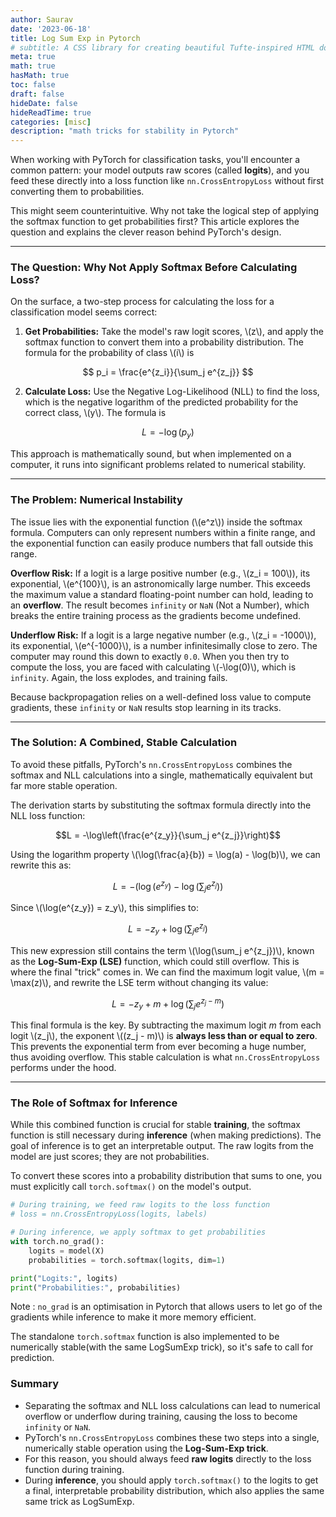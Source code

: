 ```yaml
---
author: Saurav
date: '2023-06-18'
title: Log Sum Exp in Pytorch 
# subtitle: A CSS library for creating beautiful Tufte-inspired HTML documents.
meta: true
math: true
hasMath: true
toc: false
draft: false
hideDate: false
hideReadTime: true
categories: [misc]
description: "math tricks for stability in Pytorch"
---
```


When working with PyTorch for classification tasks, you'll encounter a common pattern: your model outputs raw scores (called **logits**), and you feed these directly into a loss function like `nn.CrossEntropyLoss` without first converting them to probabilities.

This might seem counterintuitive. Why not take the logical step of applying the softmax function to get probabilities first? This article explores the question and explains the clever reason behind PyTorch's design.

---

### The Question: Why Not Apply Softmax Before Calculating Loss?

On the surface, a two-step process for calculating the loss for a classification model seems correct:

1.  **Get Probabilities:** Take the model's raw logit scores, \\(z\\), and apply the softmax function to convert them into a probability distribution. The formula for the probability of class \\(i\\) is 

$$ p_i = \frac{e^{z_i}}{\sum_j e^{z_j}} $$

2.  **Calculate Loss:** Use the Negative Log-Likelihood (NLL) to find the loss, which is the negative logarithm of the predicted probability for the correct class, \\(y\\). The formula is 

$$ L = -\log(p_y) $$ 

This approach is mathematically sound, but when implemented on a computer, it runs into significant problems related to numerical stability.

---

### The Problem: Numerical Instability

The issue lies with the exponential function (\\(e^z\\)) inside the softmax formula. Computers can only represent numbers within a finite range, and the exponential function can easily produce numbers that fall outside this range.

**Overflow Risk:** If a logit is a large positive number (e.g., \\(z_i = 100\\)), its exponential, \\(e^{100}\\), is an astronomically large number. This exceeds the maximum value a standard floating-point number can hold, leading to an **overflow**. The result becomes `infinity` or `NaN` (Not a Number), which breaks the entire training process as the gradients become undefined.

**Underflow Risk:** If a logit is a large negative number (e.g., \\(z_i = -1000\\)), its exponential, \\(e^{-1000}\\), is a number infinitesimally close to zero. The computer may round this down to exactly `0.0`. When you then try to compute the loss, you are faced with calculating \\(-\log(0)\\), which is `infinity`. Again, the loss explodes, and training fails.

Because backpropagation relies on a well-defined loss value to compute gradients, these `infinity` or `NaN` results stop learning in its tracks.

---

### The Solution: A Combined, Stable Calculation

To avoid these pitfalls, PyTorch's `nn.CrossEntropyLoss` combines the softmax and NLL calculations into a single, mathematically equivalent but far more stable operation.

The derivation starts by substituting the softmax formula directly into the NLL loss function:

$$L = -\log\left(\frac{e^{z_y}}{\sum_j e^{z_j}}\right)$$

Using the logarithm property \\(\log(\frac{a}{b}) = \log(a) - \log(b)\\), we can rewrite this as:

$$L = -(\log(e^{z_y}) - \log\left(\sum_j e^{z_j}\right))$$

Since \\(\log(e^{z_y}) = z_y\\), this simplifies to:

$$L = -z_y + \log\left(\sum_j e^{z_j}\right)$$

This new expression still contains the term \\(\log(\sum_j e^{z_j})\\), known as the **Log-Sum-Exp (LSE)** function, which could still overflow. This is where the final "trick" comes in. We can find the maximum logit value, \\(m = \max(z)\\), and rewrite the LSE term without changing its value:

$$L = -z_y + m + \log\left(\sum_j e^{z_j - m}\right)$$

This final formula is the key. By subtracting the maximum logit $m$ from each logit \\(z_j\\), the exponent \\((z_j - m)\\) is **always less than or equal to zero**. This prevents the exponential term from ever becoming a huge number, thus avoiding overflow. This stable calculation is what `nn.CrossEntropyLoss` performs under the hood.

---

### The Role of Softmax for Inference

While this combined function is crucial for stable **training**, the softmax function is still necessary during **inference** (when making predictions). The goal of inference is to get an interpretable output. The raw logits from the model are just scores; they are not probabilities.

To convert these scores into a probability distribution that sums to one, you must explicitly call `torch.softmax()` on the model's output.

```python
# During training, we feed raw logits to the loss function
# loss = nn.CrossEntropyLoss(logits, labels)

# During inference, we apply softmax to get probabilities
with torch.no_grad():
    logits = model(X)
    probabilities = torch.softmax(logits, dim=1)

print("Logits:", logits)
print("Probabilities:", probabilities)
```

Note : `no_grad` is an optimisation in Pytorch that allows users to let go of the gradients while inference to make it more memory efficient. 

The standalone `torch.softmax` function is also implemented to be numerically stable(with the same LogSumExp trick), so it's safe to call for prediction.

### Summary

- Separating the softmax and NLL loss calculations can lead to numerical overflow or underflow during training, causing the loss to become `infinity` or `NaN`.
- PyTorch's `nn.CrossEntropyLoss` combines these two steps into a single, numerically stable operation using the **Log-Sum-Exp trick**.
- For this reason, you should always feed **raw logits** directly to the loss function during training.
- During **inference**, you should apply `torch.softmax()` to the logits to get a final, interpretable probability distribution, which also applies the same same trick as LogSumExp. 
